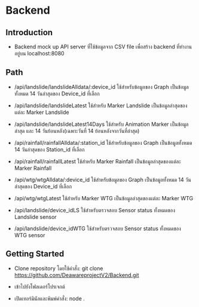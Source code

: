 # Backend

## Introduction

- Backend mock up API server ที่ใช้ข้อมูลจาก CSV file เพื่อสร้าง backend ที่ทำงานอยู่บน localhost:8080

## Path

- /api/landslide/landslideAlldata/:device_id ใช้สำหรับข้อมูลของ Graph เป็นข้อมูลทั้งหมด 14 วันล่าสุดของ Device_id ที่เลือก

- /api/landslide/landslideLatest ใช้สำหรับ Marker Landslide เป็นข้อมูลล่าสุดของแต่ละ Marker Landslide

- /api/landslide/landslideLatest14Days ใช้สำหรับ Animation Marker เป็นข้อมูลล่าสุด และ 14 วันย้อนหลัง(เฉพาะวันที่ 14 ย้อนหลังจากวันที่ล่าสุด)

- /api/rainfall/rainfallAlldata/:station_id ใช้สำหรับข้อมูลของ Graph เป็นข้อมูลทั้งหมด 14 วันล่าสุดของ Station_id ที่เลือก

- /api/rainfall/rainfallLatest ใช้สำหรับ Marker Rainfall เป็นข้อมูลล่าสุดของแต่ละ Marker Rainfall

- /api/wtg/wtgAlldata/:device_id ใช้สำหรับข้อมูลของ Graph เป็นข้อมูลทั้งหมด 14 วันล่าสุดของ Device_id ที่เลือก

- /api/wtg/wtgLatest ใช้สำหรับ Marker WTG เป็นข้อมูลล่าสุดของแต่ละ Marker WTG

- /api/landslide/device_idLS ใช้สำหรับตรวจสอบ Sensor status ทั้งหมดของ Landslide sensor

- /api/landslide/device_idWTG ใช้สำหรับตรวจสอบ Sensor status ทั้งหมดของ WTG sensor

## Getting Started

- Clone repository โดยใช้คำสั่ง: git clone https://github.com/DeawareprojectV2/Backend.git

- เข้าไปยังโฟลเดอร์โปรเจกต์

- เปิดเทอร์มินัลและพิมพ์คำสั่ง: node .
